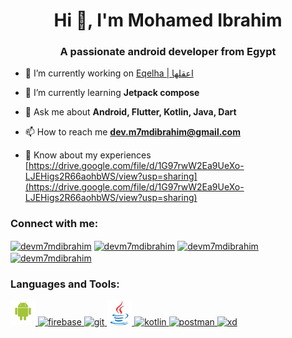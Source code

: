 <h1 align="center">Hi 👋, I'm Mohamed Ibrahim</h1>
<h3 align="center">A passionate android developer from Egypt</h3>

- 🔭 I’m currently working on [Eqelha | اعقلها](https://play.google.com/store/apps/details?id=com.devexy.eqelha)

- 🌱 I’m currently learning **Jetpack compose**

- 💬 Ask me about **Android, Flutter, Kotlin, Java, Dart**

- 📫 How to reach me **dev.m7mdibrahim@gmail.com**

- 📄 Know about my experiences [https://drive.google.com/file/d/1G97rwW2Ea9UeXo-LJEHigs2R66aohbWS/view?usp=sharing](https://drive.google.com/file/d/1G97rwW2Ea9UeXo-LJEHigs2R66aohbWS/view?usp=sharing)

<h3 align="left">Connect with me:</h3>
<p align="left">
<a href="https://twitter.com/devm7mdibrahim" target="blank"><img align="center" src="https://raw.githubusercontent.com/rahuldkjain/github-profile-readme-generator/master/src/images/icons/Social/twitter.svg" alt="devm7mdibrahim" height="30" width="40" /></a>
<a href="https://linkedin.com/in/devm7mdibrahim" target="blank"><img align="center" src="https://raw.githubusercontent.com/rahuldkjain/github-profile-readme-generator/master/src/images/icons/Social/linked-in-alt.svg" alt="devm7mdibrahim" height="30" width="40" /></a>
<a href="https://fb.com/devm7mdibrahim" target="blank"><img align="center" src="https://raw.githubusercontent.com/rahuldkjain/github-profile-readme-generator/master/src/images/icons/Social/facebook.svg" alt="devm7mdibrahim" height="30" width="40" /></a>
<a href="https://instagram.com/devm7mdibrahim" target="blank"><img align="center" src="https://raw.githubusercontent.com/rahuldkjain/github-profile-readme-generator/master/src/images/icons/Social/instagram.svg" alt="devm7mdibrahim" height="30" width="40" /></a>
</p>

<h3 align="left">Languages and Tools:</h3>
<p align="left"> <a href="https://developer.android.com" target="_blank" rel="noreferrer"> <img src="https://raw.githubusercontent.com/devicons/devicon/master/icons/android/android-original-wordmark.svg" alt="android" width="40" height="40"/> </a> <a href="https://firebase.google.com/" target="_blank" rel="noreferrer"> <img src="https://www.vectorlogo.zone/logos/firebase/firebase-icon.svg" alt="firebase" width="40" height="40"/> </a> <a href="https://git-scm.com/" target="_blank" rel="noreferrer"> <img src="https://www.vectorlogo.zone/logos/git-scm/git-scm-icon.svg" alt="git" width="40" height="40"/> </a> <a href="https://www.java.com" target="_blank" rel="noreferrer"> <img src="https://raw.githubusercontent.com/devicons/devicon/master/icons/java/java-original.svg" alt="java" width="40" height="40"/> </a> <a href="https://kotlinlang.org" target="_blank" rel="noreferrer"> <img src="https://www.vectorlogo.zone/logos/kotlinlang/kotlinlang-icon.svg" alt="kotlin" width="40" height="40"/> </a> <a href="https://postman.com" target="_blank" rel="noreferrer"> <img src="https://www.vectorlogo.zone/logos/getpostman/getpostman-icon.svg" alt="postman" width="40" height="40"/> </a> <a href="https://www.adobe.com/products/xd.html" target="_blank" rel="noreferrer"> <img src="https://cdn.worldvectorlogo.com/logos/adobe-xd.svg" alt="xd" width="40" height="40"/> </a> </p>

